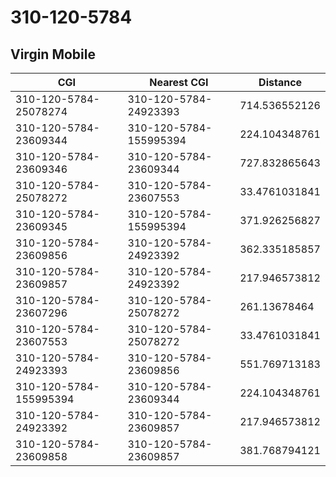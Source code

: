 # 310-120-5784
## Virgin Mobile


| CGI | Nearest CGI | Distance |
|-----|-------------|----------|
| 310-120-5784-25078274 | 310-120-5784-24923393 | 714.536552126 |
| 310-120-5784-23609344 | 310-120-5784-155995394 | 224.104348761 |
| 310-120-5784-23609346 | 310-120-5784-23609344 | 727.832865643 |
| 310-120-5784-25078272 | 310-120-5784-23607553 | 33.4761031841 |
| 310-120-5784-23609345 | 310-120-5784-155995394 | 371.926256827 |
| 310-120-5784-23609856 | 310-120-5784-24923392 | 362.335185857 |
| 310-120-5784-23609857 | 310-120-5784-24923392 | 217.946573812 |
| 310-120-5784-23607296 | 310-120-5784-25078272 | 261.13678464 |
| 310-120-5784-23607553 | 310-120-5784-25078272 | 33.4761031841 |
| 310-120-5784-24923393 | 310-120-5784-23609856 | 551.769713183 |
| 310-120-5784-155995394 | 310-120-5784-23609344 | 224.104348761 |
| 310-120-5784-24923392 | 310-120-5784-23609857 | 217.946573812 |
| 310-120-5784-23609858 | 310-120-5784-23609857 | 381.768794121 |
